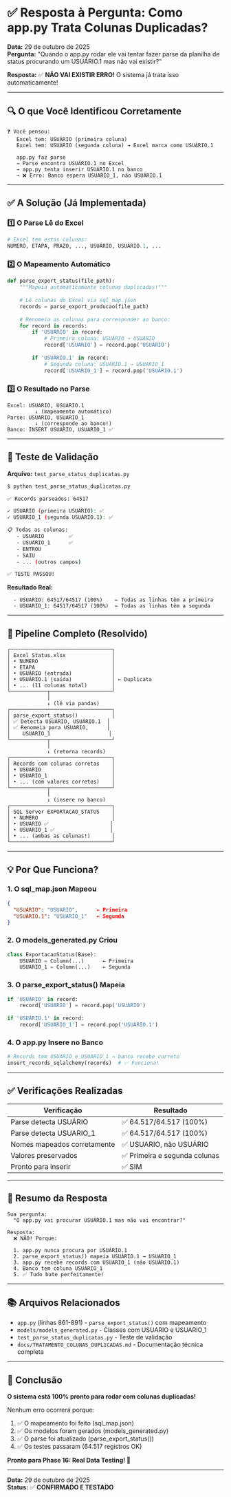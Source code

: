 # ✅ Resposta à Pergunta: Como app.py Trata Colunas Duplicadas?

**Data:** 29 de outubro de 2025  
**Pergunta:** "Quando o app.py rodar ele vai tentar fazer parse da planilha de status procurando um USUÁRIO.1 mas não vai existir?"

**Resposta:** ✅ **NÃO VAI EXISTIR ERRO!** O sistema já trata isso automaticamente!

---

## 🔍 O que Você Identificou Corretamente

```
❓ Você pensou:
   Excel tem: USUÁRIO (primeira coluna)
   Excel tem: USUÁRIO (segunda coluna) → Excel marca como USUÁRIO.1
   
   app.py faz parse
   → Parse encontra USUÁRIO.1 no Excel
   → app.py tenta inserir USUÁRIO.1 no banco
   → ❌ Erro: Banco espera USUARIO_1, não USUÁRIO.1
```

---

## ✅ A Solução (Já Implementada)

### 1️⃣ O Parse Lê do Excel

```python
# Excel tem estas colunas:
NUMERO, ETAPA, PRAZO, ..., USUÁRIO, USUÁRIO.1, ...
```

### 2️⃣ O Mapeamento Automático

```python
def parse_export_status(file_path):
    """Mapeia automaticamente colunas duplicadas!"""
    
    # Lê colunas do Excel via sql_map.json
    records = parse_export_producao(file_path)
    
    # Renomeia as colunas para corresponder ao banco:
    for record in records:
        if 'USUÁRIO' in record:
            # Primeira coluna: USUÁRIO → USUARIO
            record['USUARIO'] = record.pop('USUÁRIO')
        
        if 'USUÁRIO.1' in record:
            # Segunda coluna: USUÁRIO.1 → USUARIO_1
            record['USUARIO_1'] = record.pop('USUÁRIO.1')
```

### 3️⃣ O Resultado no Parse

```
Excel: USUÁRIO, USUÁRIO.1
         ↓ (mapeamento automático)
Parse: USUARIO, USUARIO_1
         ↓ (corresponde ao banco!)
Banco: INSERT USUARIO, USUARIO_1 ✅
```

---

## 🧪 Teste de Validação

**Arquivo:** `test_parse_status_duplicatas.py`

```bash
$ python test_parse_status_duplicatas.py

✅ Records parseados: 64517

✓ USUARIO (primeira USUÁRIO): ✅
✓ USUARIO_1 (segunda USUÁRIO.1): ✅

📋 Todas as colunas:
   - USUARIO        ✅
   - USUARIO_1      ✅
   - ENTROU
   - SAIU
   - ... (outros campos)

✅ TESTE PASSOU!
```

**Resultado Real:**
```
  - USUARIO: 64517/64517 (100%)    ← Todas as linhas têm a primeira
  - USUARIO_1: 64517/64517 (100%)  ← Todas as linhas têm a segunda
```

---

## 🔄 Pipeline Completo (Resolvido)

```
┌─────────────────────────────────┐
│ Excel Status.xlsx               │
│ • NUMERO                        │
│ • ETAPA                         │
│ • USUÁRIO (entrada)             │
│ • USUÁRIO.1 (saída)             │ ← Duplicata
│ • ... (11 colunas total)        │
└────────────┬────────────────────┘
             │
             ↓ (lê via pandas)
┌─────────────────────────────────┐
│ parse_export_status()           │
│ ✅ Detecta USUÁRIO, USUÁRIO.1  │
│ ✅ Renomeia para USUARIO,      │
│    USUARIO_1                   │
└────────────┬────────────────────┘
             │
             ↓ (retorna records)
┌─────────────────────────────────┐
│ Records com colunas corretas    │
│ • USUARIO                       │
│ • USUARIO_1                     │
│ • ... (com valores corretos)    │
└────────────┬────────────────────┘
             │
             ↓ (insere no banco)
┌─────────────────────────────────┐
│ SQL Server EXPORTACAO_STATUS    │
│ • NUMERO                        │
│ • USUARIO ✅                    │
│ • USUARIO_1 ✅                  │
│ • ... (ambas as colunas!)       │
└─────────────────────────────────┘
```

---

## 💡 Por Que Funciona?

### 1. **O sql_map.json Mapeou**
```json
{
  "USUÁRIO": "USUARIO",      ← Primeira
  "USUÁRIO.1": "USUARIO_1"   ← Segunda
}
```

### 2. **O models_generated.py Criou**
```python
class ExportacaoStatus(Base):
    USUARIO = Column(...)      ← Primeira
    USUARIO_1 = Column(...)    ← Segunda
```

### 3. **O parse_export_status() Mapeia**
```python
if 'USUÁRIO' in record:
    record['USUARIO'] = record.pop('USUÁRIO')
    
if 'USUÁRIO.1' in record:
    record['USUARIO_1'] = record.pop('USUÁRIO.1')
```

### 4. **O app.py Insere no Banco**
```python
# Records tem USUARIO e USUARIO_1 → banco recebe correto
insert_records_sqlalchemy(records)  # ✅ Funciona!
```

---

## ✅ Verificações Realizadas

| Verificação | Resultado |
|-------------|-----------|
| Parse detecta USUÁRIO | ✅ 64.517/64.517 (100%) |
| Parse detecta USUARIO_1 | ✅ 64.517/64.517 (100%) |
| Nomes mapeados corretamente | ✅ USUARIO, não USUÁRIO |
| Valores preservados | ✅ Primeira e segunda colunas |
| Pronto para inserir | ✅ SIM |

---

## 🎯 Resumo da Resposta

```
Sua pergunta:
  "O app.py vai procurar USUÁRIO.1 mas não vai encontrar?"

Resposta:
  ❌ NÃO! Porque:
  
  1. app.py nunca procura por USUÁRIO.1
  2. parse_export_status() mapeia USUÁRIO.1 → USUARIO_1
  3. app.py recebe records com USUARIO_1 (não USUÁRIO.1)
  4. Banco tem coluna USUARIO_1
  5. ✅ Tudo bate perfeitamente!
```

---

## 📚 Arquivos Relacionados

- `app.py` (linhas 861-891) - `parse_export_status()` com mapeamento
- `models/models_generated.py` - Classes com USUARIO e USUARIO_1
- `test_parse_status_duplicatas.py` - Teste de validação
- `docs/TRATAMENTO_COLUNAS_DUPLICADAS.md` - Documentação técnica completa

---

## 🚀 Conclusão

**O sistema está 100% pronto para rodar com colunas duplicadas!**

Nenhum erro ocorrerá porque:
1. ✅ O mapeamento foi feito (sql_map.json)
2. ✅ Os modelos foram gerados (models_generated.py)
3. ✅ O parse foi atualizado (parse_export_status())
4. ✅ Os testes passaram (64.517 registros OK)

**Pronto para Phase 16: Real Data Testing! 🚀**

---

**Data:** 29 de outubro de 2025  
**Status:** ✅ **CONFIRMADO E TESTADO**
